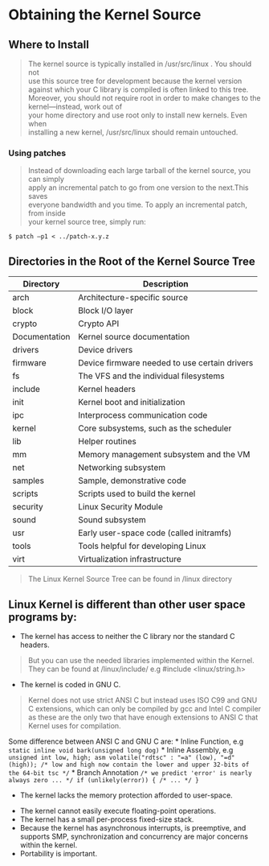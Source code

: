 # Obtaining the Kernel Source                                                     

## Where to Install
> The kernel source is typically installed in /usr/src/linux . You should not      
> use this source tree for development because the kernel version against which 
> your C library is compiled is often linked to this tree. Moreover, you should 
> not require root in order to make changes to the kernel—instead, work out of  
> your home directory and use root only to install new kernels. Even when       
> installing a new kernel, /usr/src/linux should remain untouched.                 
                                                                                   
### Using patches                                                                  
> Instead of downloading each large tarball of the kernel source, you can simply   
> apply an incremental patch to go from one version to the next.This saves      
> everyone bandwidth and you time. To apply an incremental patch, from inside      
> your kernel source tree, simply run:                                          
```                                                                                
$ patch –p1 < ../patch-x.y.z  
```
## Directories in the Root of the Kernel Source Tree

Directory | Description
---------- | ----------
arch | Architecture-specific source
block | Block I/O layer
crypto | Crypto API
Documentation | Kernel source documentation
drivers | Device drivers
firmware | Device firmware needed to use certain drivers
fs | The VFS and the individual filesystems
include | Kernel headers
init | Kernel boot and initialization
ipc | Interprocess communication code
kernel | Core subsystems, such as the scheduler
lib | Helper routines
mm | Memory management subsystem and the VM
net | Networking subsystem
samples | Sample, demonstrative code
scripts | Scripts used to build the kernel
security | Linux Security Module
sound | Sound subsystem
usr | Early user-space code (called initramfs)
tools | Tools helpful for developing Linux
virt | Virtualization infrastructure

> The Linux Kernel Source Tree can be found in /linux directory

## Linux Kernel is different than other user space programs by:
* The kernel has access to neither the C library nor the standard C headers.
> But you can use the needed libraries implemented within the Kernel. They can
be found at /linux/include/
> e.g #include <linux/string.h>
* The kernel is coded in GNU C.
> Kernel does not use strict ANSI C but instead uses ISO C99 and GNU C
> extensions, which can only be compiled by gcc and Intel C compiler as these
> are the only two that have enough extensions to ANSI C that Kernel uses for
> compilation.

Some difference between ANSI C and GNU C are:
    * Inline Function, e.g `static inline void bark(unsigned long dog)`
    * Inline Assembly, e.g
    ```
    unsigned int low, high;
    asm volatile("rdtsc" : "=a" (low), "=d" (high));
    /* low and high now contain the lower and upper 32-bits of the 64-bit tsc */
    ```
    * Branch Annotation
    ```
    /* we predict 'error' is nearly always zero ... */
    if (unlikely(error)) {
    /* ... */
    }
    ```
* The kernel lacks the memory protection afforded to user-space.
> 
* The kernel cannot easily execute floating-point operations.
* The kernel has a small per-process fixed-size stack.
* Because the kernel has asynchronous interrupts, is preemptive, and supports SMP, 
synchronization and concurrency are major concerns within the kernel.
* Portability is important.
